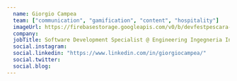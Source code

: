 ```yaml
---
  name: Giorgio Campea
  team: ["communication", "gamification", "content", "hospitality"]
  imageUrl: https://firebasestorage.googleapis.com/v0/b/devfestpescara-2023.appspot.com/o/speakers%2Ftbd.jpeg?alt=media&token=997af04d-6fec-4c7d-87d0-f6919c1a4c5d
  company: 
  jobTitle: Software Development Specialist @ Engineering Ingegneria Informatica Spa
  social.instagram: 
  social.linkedin: "https://www.linkedin.com/in/giorgiocampea/"
  social.twitter: 
  social.blog: 
---
```

